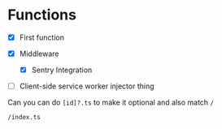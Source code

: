# Functions

- [x] First function

- [x] Middleware

  - [x] Sentry Integration

- [ ] Client-side service worker injector thing

Can you can do `[id]?.ts` to make it optional and also match `/`

`/index.ts`

